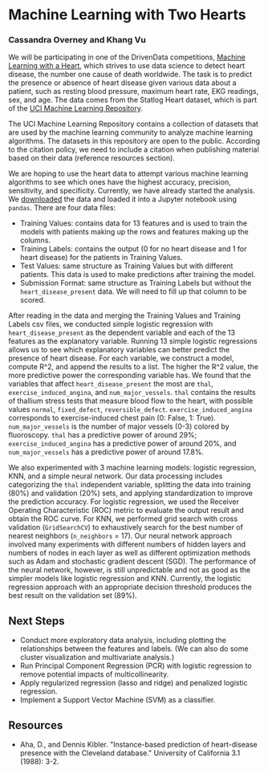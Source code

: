 # Machine Learning with Two Hearts
### Cassandra Overney and Khang Vu

We will be participating in one of the DrivenData competitions, [Machine Learning with a Heart](https://www.drivendata.org/competitions/54/machine-learning-with-a-heart/page/109/), which strives to use data science to detect heart disease, the number one cause of death worldwide. The task is to predict the presence or absence of heart disease given various data about a patient, such as resting blood pressure, maximum heart rate, EKG readings, sex, and age. The data comes from the Statlog Heart dataset, which is part of the [UCI Machine Learning Repository](http://archive.ics.uci.edu/ml/datasets/statlog+(heart)).

The UCI Machine Learning Repository contains a collection of datasets that are used by the machine learning community to analyze machine learning algorithms. The datasets in this repository are open to the public. According to the citation policy, we need to include a citation when publishing material based on their data (reference resources section).       

We are hoping to use the heart data to attempt various machine learning algorithms to see which ones have the highest accuracy, precision, sensitivity, and specificity. Currently, we have already started the analysis. We [downloaded](https://www.drivendata.org/competitions/54/machine-learning-with-a-heart/data/) the data and loaded it into a Jupyter notebook using `pandas`. There are four data files:
- Training Values: contains data for 13 features and is used to train the models with patients making up the rows and features making up the columns.
- Training Labels: contains the output (0 for no heart disease and 1 for heart disease) for the patients in Training Values.    
- Test Values: same structure as Training Values but with different patients. This data is used to make predictions after training the model.
- Submission Format: same structure as Training Labels but without the `heart_disease_present` data. We will need to fill up that column to be scored.

After reading in the data and merging the Training Values and Training Labels csv files, we conducted simple logistic regression with `heart_disease_present` as the dependent variable and each of the 13 features as the explanatory variable. Running 13 simple logistic regressions allows us to see which explanatory variables can better predict the presence of heart disease. For each variable, we construct a model, compute R^2, and append the results to a list. The higher the R^2 value, the more predictive power the corresponding variable has. We found that the variables that affect `heart_disease_present` the most are `thal`, `exercise_induced_angina`, and `num_major_vessels`. `thal` contains the results of thallium stress tests that measure blood flow to the heart, with possible values `normal`, `fixed_defect`, `reversible_defect`. `exercise_induced_angina` corresponds to exercise-induced chest pain (0: False, 1: True). `num_major_vessels` is the number of major vessels (0-3) colored by fluoroscopy. `thal` has a predictive power of around 29%; `exercise_induced_angina` has a predictive power of around 20%, and `num_major_vessels` has a predictive power of around 17.8%.    

We also experimented with 3 machine learning models: logistic regression, KNN, and a simple neural network. Our data processing includes categorizing the `thal` independent variable, splitting the data into training (80%) and validation (20%) sets, and applying standardization to improve the prediction accuracy. For logistic regression, we used the Receiver Operating Characteristic (ROC) metric to evaluate the output result and obtain the ROC curve. For KNN, we performed grid search with cross validation (`GridSearchCV`) to exhaustively search for the best number of nearest neighbors (`n_neighbors` = 17). Our neural network approach involved many experiments with different numbers of hidden layers and numbers of nodes in each layer as well as different optimization methods such as Adam and stochastic gradient descent (SGD). The performance of the neural network, however, is still unpredictable and not as good as the simpler models like logistic regression and KNN. Currently, the logistic regression approach with an appropriate decision threshold produces the best result on the validation set (89%).  

## Next Steps
- Conduct more exploratory data analysis, including plotting the relationships between the features and labels. (We can also do some cluster visualization and multivariate analysis.)
- Run Principal Component Regression (PCR) with logistic regression to remove potential impacts of multicollinearity.
- Apply regularized regression (lasso and ridge) and penalized logistic regression.
- Implement a Support Vector Machine (SVM) as a classifier.

## Resources
- Aha, D., and Dennis Kibler. "Instance-based prediction of heart-disease presence with the Cleveland database." University of California 3.1 (1988): 3-2.
